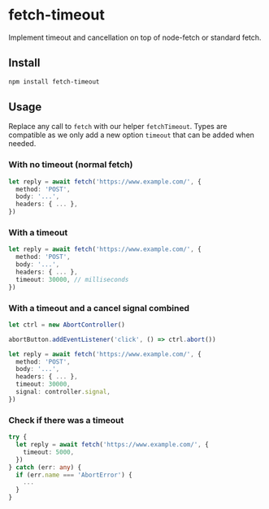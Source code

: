 
# fetch-timeout

Implement timeout and cancellation on top of node-fetch or standard fetch.


## Install

```sh
npm install fetch-timeout
```


## Usage

Replace any call to `fetch` with our helper `fetchTimeout`. Types are compatible as we only add a new option `timeout` that can be added when needed.

### With no timeout (normal fetch)

```ts
let reply = await fetch('https://www.example.com/', {
  method: 'POST',
  body: '...',
  headers: { ... },
})
```

### With a timeout

```ts
let reply = await fetch('https://www.example.com/', {
  method: 'POST',
  body: '...',
  headers: { ... },
  timeout: 30000, // milliseconds
})
```

### With a timeout and a cancel signal combined

```ts
let ctrl = new AbortController()

abortButton.addEventListener('click', () => ctrl.abort())

let reply = await fetch('https://www.example.com/', {
  method: 'POST',
  body: '...',
  headers: { ... },
  timeout: 30000,
  signal: controller.signal,
})
```


### Check if there was a timeout

```ts
try {
  let reply = await fetch('https://www.example.com/', {
    timeout: 5000,
  })
} catch (err: any) {
  if (err.name === 'AbortError') {
    ...
  }
}
```

